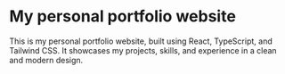 # My personal portfolio website

This is my personal portfolio website, built using React, TypeScript, and Tailwind CSS. It showcases my projects, skills, and experience in a clean and modern design.
